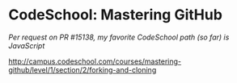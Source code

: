 # CodeSchool: Mastering GitHub

*Per request on PR #15138, my favorite CodeSchool path (so far) is JavaScript*

http://campus.codeschool.com/courses/mastering-github/level/1/section/2/forking-and-cloning


